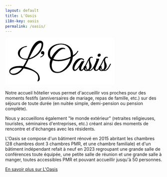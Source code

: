 ```yaml
---
layout: default
title: L'Oasis
i18n-key: oasis
permalink: /oasis/
---
```


<picture class="oasis-title">
  <source srcset="/images/oasis.webp" type="image/webp">
  <img src="/images/oasis.jpg" alt="L'Oasis">
</picture>

Notre accueil hôtelier vous permet d'accueillir vos proches pour des moments festifs (anniversaires de mariage, repas de famille, etc.) sur des séjours de toute durée (en nuitée simple, demi-pension ou pension complète). 

Nous y accueillons également "le monde extérieur" (retraites religieuses, touristes, séminaires d'entreprises, etc.) créant ainsi des moments de rencontre et d'échanges avec les résidents.  

L'Oasis se compose d'un bâtiment rénové en 2015 abritant les chambres (28 chambres dont 3 chambres PMR, et une chambre familiale) et d'un bâtiment indépendant refait à neuf en 2023 regroupant une grande salle de conférences toute équipée, une petite salle de réunion et une grande salle à manger, toutes accessibles PMR et pouvant accueillir jusqu'à 50 personnes.

<p class="text-center"><a class="btn oasis-cta" href="https://oasis.maisonstvincent.fr/">En savoir plus sur L'Oasis</a></p>